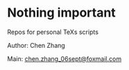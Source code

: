 # Nothing important

Repos for personal TeXs scripts

Author: Chen Zhang

Main: chen.zhang_06sept@foxmail.com
